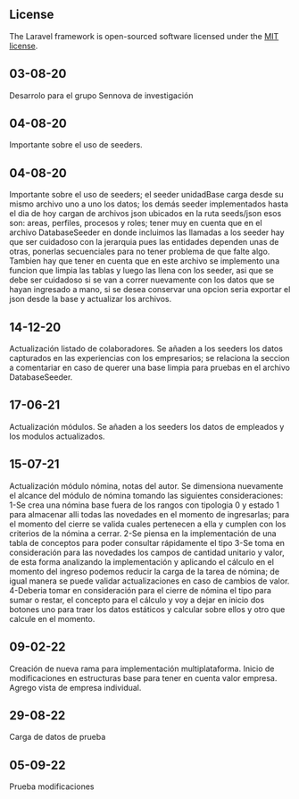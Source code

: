## License

The Laravel framework is open-sourced software licensed under the [MIT license](https://opensource.org/licenses/MIT).

## 03-08-20

Desarrolo para el grupo Sennova de investigación

## 04-08-20

Importante sobre el uso de seeders.

## 04-08-20

Importante sobre el uso de seeders; el seeder unidadBase carga desde su mismo archivo uno a uno los datos; los demás seeder implementados hasta el dia de hoy cargan de archivos json ubicados en la ruta seeds/json esos son: areas, perfiles, procesos y roles; tener muy en cuenta que en el archivo DatabaseSeeder en donde incluimos las llamadas a los seeder hay que ser cuidadoso con la jerarquia pues las entidades dependen unas de otras, ponerlas secuenciales para no tener problema de que falte algo. Tambien hay que tener en cuenta que en este archivo se implemento una funcion que limpia las tablas y luego las llena con los seeder, asi que se debe ser cuidadoso si se van a correr nuevamente con los datos que se hayan ingresado a mano, si se desea conservar una opcion seria exportar el json desde la base y actualizar los archivos.

## 14-12-20

Actualización listado de colaboradores.
Se añaden a los seeders los datos capturados en las experiencias con los empresarios; se relaciona la seccion a comentariar en caso de querer una base limpia para pruebas en el archivo DatabaseSeeder.

## 17-06-21

Actualización módulos.
Se añaden a los seeders los datos de empleados y los modulos actualizados.

## 15-07-21

Actualización módulo nómina, notas del autor.
Se dimensiona nuevamente el alcance del módulo de nómina tomando las siguientes consideraciones:
1-Se crea una nómina base fuera de los rangos con tipologia 0 y estado 1 para almacenar alli todas las novedades en el momento de ingresarlas; para el 
momento del cierre se valida cuales pertenecen a ella y cumplen con los criterios de la nómina a cerrar.
2-Se piensa en la implementación de una tabla de conceptos para poder consultar rápidamente el tipo
3-Se toma en consideración para las novedades los campos de cantidad unitario y valor, de esta forma analizando la implementación y aplicando el cálculo 
en el momento del ingreso podemos reducir la carga de la tarea de nómina; de igual manera se puede validar actualizaciones en caso de cambios de valor.
4-Deberia tomar en consideración para el cierre de nómina el tipo para sumar o restar, el concepto para el cálculo y voy a dejar en inicio dos botones 
uno para traer los datos estáticos y calcular sobre ellos y otro que calcule en el momento.

## 09-02-22

Creación de nueva rama para implementación multiplataforma.
Inicio de modificaciones en estructuras base para tener en cuenta valor empresa.
Agrego vista de empresa individual.

## 29-08-22

Carga de datos de prueba

## 05-09-22

Prueba modificaciones
